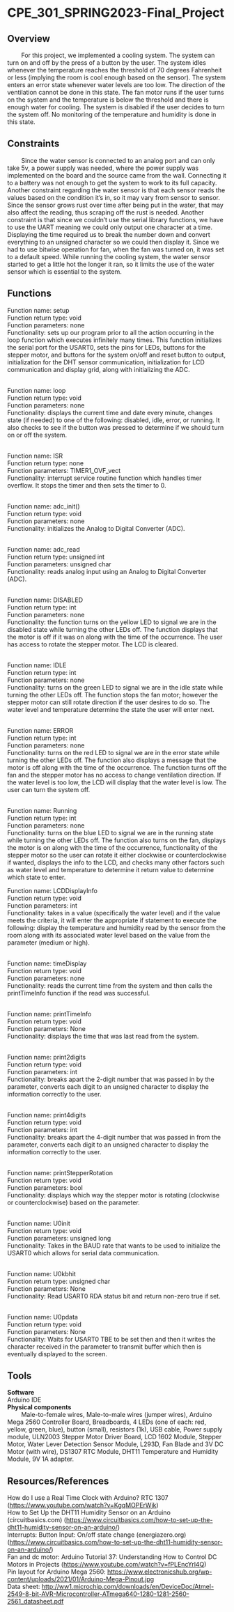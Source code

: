 # CPE_301_SPRING2023-Final_Project
## Overview <br>
&emsp;&emsp; For this project, we implemented a cooling system. The system can turn on and off by the press of a button by the user. The system idles whenever the temperature reaches the threshold of 70 degrees Fahrenheit or less (implying the room is cool enough based on the sensor). The system enters an error state whenever water levels are too low. The direction of the ventilation cannot be done in this state. The fan motor runs if the user turns on the system and the temperature is below the threshold and there is enough water for cooling. The system is disabled if the user decides to turn the system off. No monitoring of the temperature and humidity is done in this state. <br>
## Constraints <br>
&emsp;&emsp; Since the water sensor is connected to an analog port and can only take 5v, a power supply was needed, where the power supply was implemented on the board and the source came from the wall. Connecting it to a battery was not enough to get the system to work to its full capacity. Another constraint regarding the water sensor is that each sensor reads the values based on the condition it’s in, so it may vary from sensor to sensor. Since the sensor grows rust over time after being put in the water, that may also affect the reading, thus scraping off the rust is needed. Another constraint is that since we couldn’t use the serial library functions, we have to use the UART meaning we could only output one character at a time. Displaying the time required us to break the number down and convert everything to an unsigned character so we could then display it. Since we had to use bitwise operation for fan, when the fan was turned on, it was set to a default speed. While running the cooling system, the water sensor started to get a little hot the longer it ran, so it limits the use of the water sensor which is essential to the system. <br>

## Functions <br>
Function name: setup <br>
Function return type: void <br>
Function parameters: none <br>
Functionality:	sets up our program prior to all the action occurring in the loop function which executes infinitely many times. This function initializes the serial port for the USART0, sets the pins for LEDs, buttons for the stepper motor, and buttons for the system on/off and reset button to output, initialization for the DHT sensor communication, initialization for LCD communication and display grid, along with initializing the ADC. <br> <br>

Function name: loop <br>
Function return type: void <br>
Function parameters: none <br>
Functionality: displays the current time and date every minute, changes state (if needed) to one of the following: disabled, idle, error, or running. It also checks to see if the button was pressed to determine if we should turn on or off the system. <br> <br>

Function name: ISR <br>
Function return type: none <br>
Function parameters: TIMER1_OVF_vect <br>
Functionality: interrupt service routine function which handles timer overflow. It stops the timer and then sets the timer to 0. <br> <br>


Function name: adc_init() <br>
Function return type: void <br>
Function parameters: none <br>
Functionality: initializes the Analog to Digital Converter (ADC). <br> <br>

Function name: adc_read <br>
Function return type: unsigned int <br>
Function parameters: unsigned char <br>
Functionality: reads analog input using an Analog to Digital Converter (ADC). <br> <br>

Function name: DISABLED <br>
Function return type: int <br>
Function parameters: none <br>
Functionality: the function turns on the yellow LED to signal we are in the disabled state while turning the other LEDs off. The function displays that the motor is off if it was on along with the time of the occurrence. The user has access to rotate the stepper motor. The LCD is cleared. <br> <br>

Function name: IDLE <br>
Function return type: int <br>
Function parameters: none <br>
Functionality: turns on the green LED to signal we are in the idle state while turning the other LEDs off. The function stops the fan motor; however the stepper motor can still rotate direction if the user desires to do so. The water level and temperature determine the state the user will enter next. <br> <br>

Function name: ERROR <br>
Function return type: int <br>
Function parameters: none <br>
Functionality: turns on the red LED to signal we are in the error state while turning the other LEDs off. The function also displays a message that the motor is off along with the time of the occurrence. The function turns off the fan and the stepper motor has no access to change ventilation direction. If the water level is too low, the LCD will display that the water level is low. The user can turn the system off. <br> <br>

Function name: Running <br>
Function return type: int <br>
Function parameters: none <br>
Functionality: turns on the blue LED to signal we are in the running state while turning the other LEDs off. The function also turns on the fan, displays the motor is on along with the time of the occurrence, functionality of the stepper motor so the user can rotate it either clockwise or counterclockwise if wanted, displays the info to the LCD, and checks many other factors such as water level and temperature to determine it return value to determine which state to enter. <br>


Function name: LCDDisplayInfo <br>
Function return type: void <br>
Function parameters: int <br>
Functionality: takes in a value (specifically the water level) and if the value meets the criteria, it will enter the appropriate if statement to execute the following: display the temperature and humidity read by the sensor from the room along with its associated water level based on the value from the parameter (medium or high). <br> <br>

Function name: timeDisplay <br>
Function return type: void <br>
Function parameters: none <br>
Functionality: reads the current time from the system and then calls the printTimeInfo function if the read was successful. <br> <br>

Function name: printTimeInfo <br>
Function return type: void <br>
Function parameters: None <br>
Functionality: displays the time that was last read from the system. <br> <br>

Function name: print2digits <br>
Function return type: void <br>
Function parameters: int <br>
Functionality: breaks apart the 2-digit number that was passed in by the parameter, converts each digit to an unsigned character to display the information correctly to the user. <br> <br>

Function name: print4digits <br>
Function return type: void <br>
Function parameters: int <br>
Functionality: breaks apart the 4-digit number that was passed in from the parameter, converts each digit to an unsigned character to display the information correctly to the user. <br> <br>

Function name: printStepperRotation <br>
Function return type: void <br>
Function parameters: bool <br>
Functionality: displays which way the stepper motor is rotating (clockwise or counterclockwise) based on the parameter. <br> <br>

Function name: U0init <br>
Function return type: void <br>
Function parameters: unsigned long <br>
Functionality: Takes in the BAUD rate that wants to be used to initialize the USART0 which allows for serial data communication. <br> <br>

Function name: U0kbhit <br>
Function return type: unsigned char <br>
Function parameters: None <br>
Functionality: Read USART0 RDA status bit and return non-zero true if set. <br> <br>


Function name: U0pdata <br>
Function return type: void <br>
Function parameters: None <br>
Functionality: Waits for USART0 TBE to be set then and then it writes the character received in the parameter to transmit buffer which then is eventually displayed to the screen. <br>


## Tools
**Software** <br>
Arduino IDE <br>
**Physical components** <br>
&emsp;&emsp; Male-to-female wires, Male-to-male wires (jumper wires), Arduino Mega 2560 Controller Board, Breadboards, 4 LEDs (one of each: red, yellow, green, blue), button (small), resistors (1k), USB cable, Power supply module, ULN2003 Stepper Motor Driver Board, LCD 1602 Module, Stepper Motor, Water Lever Detection Sensor Module, L293D, Fan Blade and 3V DC Motor (with wire), DS1307 RTC Module, DHT11 Temperature and Humidity Module, 9V 1A adapter.
## Resources/References
How do I use a Real Time Clock with Arduino? RTC 1307 (https://www.youtube.com/watch?v=KgqMOPErWjk) <br>
How to Set Up the DHT11 Humidity Sensor on an Arduino (circuitbasics.com) (https://www.circuitbasics.com/how-to-set-up-the-dht11-humidity-sensor-on-an-arduino/) <br>
Interrupts: Button Input: On/off state change (energiazero.org) (https://www.circuitbasics.com/how-to-set-up-the-dht11-humidity-sensor-on-an-arduino/) <br>
Fan and dc motor: Arduino Tutorial 37: Understanding How to Control DC Motors in Projects (https://www.youtube.com/watch?v=fPLEncYrl4Q) <br>
Pin layout for Arduino Mega 2560: https://www.electronicshub.org/wp-content/uploads/2021/01/Arduino-Mega-Pinout.jpg <br>
Data sheet: http://ww1.microchip.com/downloads/en/DeviceDoc/Atmel-2549-8-bit-AVR-Microcontroller-ATmega640-1280-1281-2560-2561_datasheet.pdf
